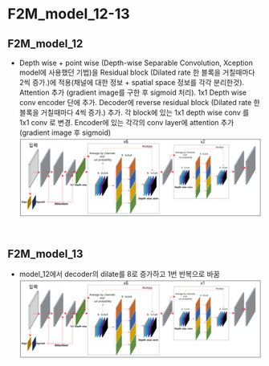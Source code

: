 # F2M_model_12-13

## F2M_model_12
* Depth wise + point wise (Depth-wise Separable Convolution, Xception model에 사용했던 기법)을 Residual block (Dilated rate 한 블록을 거칠때마다 2씩 증가.)에 적용(채널에 대한 정보 + spatial space 정보를 각각 분리한것). Attention 추가 (gradient image를 구한 후 sigmoid 처리). 1x1 Depth wise conv encoder 단에 추가. Decoder에 reverse residual block (Dilated rate 한 블록을 거칠때마다 4씩 증가.) 추가. 각 block에 있는 1x1 depth wise conv 를 1x1 conv 로 변경. Encoder에 있는 각각의 conv layer에 attention 추가(gradient image 후 sigmoid)
![f5](https://github.com/Kimyuhwanpeter/F2M_model_12-13/blob/main/f5.png)
<br/>

## F2M_model_13
* model_12에서 decoder의 dilate를 8로 증가하고 1번 반복으로 바꿈
![f6](https://github.com/Kimyuhwanpeter/F2M_model_12-13/blob/main/f6.png)
